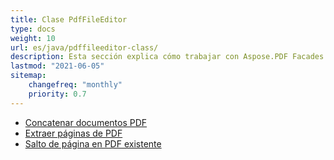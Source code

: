 ```yaml
---
title: Clase PdfFileEditor
type: docs
weight: 10
url: es/java/pdffileeditor-class/
description: Esta sección explica cómo trabajar con Aspose.PDF Facades usando la clase PdfFileEditor.
lastmod: "2021-06-05"
sitemap:
    changefreq: "monthly"
    priority: 0.7
---
```


- [Concatenar documentos PDF](/pdf/java/concatenate-pdf-documents/)
- [Extraer páginas de PDF](/pdf/java/extract-pdf-pages/)
- [Salto de página en PDF existente](/pdf/java/page-break-in-existing-pdf/)